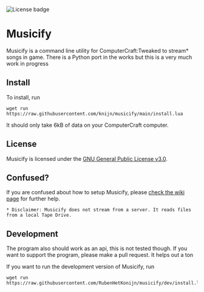 ![License badge](https://img.shields.io/github/license/RubenHetKonijn/musicify)
# Musicify
Musicify is a command line utility for ComputerCraft:Tweaked to stream* songs in game. There is a Python port in the works but this is a very much work in progress 

## Install
To install, run
```shell
wget run https://raw.githubusercontent.com/knijn/musicify/main/install.lua
```
It should only take 6kB of data on your ComputerCraft computer.



## License
Musicify is licensed under the [GNU General Public License v3.0](LICENSE).

## Confused?
If you are confused about how to setup Musicify, please [check the wiki page](https://github.com/RubenHetKonijn/musicify/wiki/Setup-Musicify) for further help.

`* Disclaimer: Musicify does not stream from a server. It reads files from a local Tape Drive.`

## Development
The program also should work as an api, this is not tested though.
If you want to support the program, please make a pull request. It helps out a ton

If you want to run the development version of Musicify, run

```shell
wget run https://raw.githubusercontent.com/RubenHetKonijn/musicify/dev/install.lua
```

